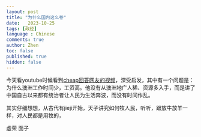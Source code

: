 ```yaml
---
layout: post
title: "为什么国内这么卷"
date:   2023-10-25
tags: [政经]
language : Chinese
comments: true
author: Zhen
toc: false
published: true
hidden: false
---
```

今天看youtube时候看到[cheap回答网友的视频](https://www.youtube.com/watch?v=6mS7mntKLuc)，深受启发，其中有一个问题是：为什么澳洲工作时间少，工资高。他没有从澳洲地广人稀、资源多入手，而是讲了中国自古以来都有统治者让人民为生活奔波，而没有时间作乱。

其实仔细想想，从古代有jieji开始，天子讲究如何牧人民，听听，跟放牛放羊一样，对人民都是用牧的，

虚荣 面子
<!--stackedit_data:
eyJoaXN0b3J5IjpbNTcxNjY0MDAwXX0=
-->